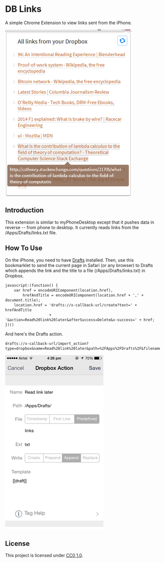 DB Links
========

A simple Chrome Extension to view links sent from the iPhone.

![DB Links Screenshot](https://github.com/scutifer/dropbox_links/raw/master/screenshots/screenshot_1.png)

Introduction
------------
This extension is similar to myPhoneDesktop except that it pushes data in reverse -- from phone to desktop. It currently reads links from the /Apps/Drafts/links.txt file.

How To Use
----------
On the iPhone, you need to have [Drafts](http://agiletortoise.com/drafts/) installed. Then, use this bookmarklet to send the current page in Safari (or any browser) to Drafts which appends the link and the title to a file (/Apps/Drafts/links.txt) in Dropbox.

    javascript:(function() {
        var href = encodeURIComponent(location.href),
            hrefAndTitle = encodeURIComponent(location.href + ',' + document.title);
        location.href = 'drafts://x-callback-url/create?text=' + hrefAndTitle 
                        + '&action=Read%20link%20later&afterSuccess=Delete&x-success=' + href;
    })()
    
And here's the Drafts action.

    drafts://x-callback-url/import_action?type=dropbox&name=Read%20link%20later&path=%2FApps%2FDrafts%2F&filenametype=2&filename=links&ext=txt&writetype=2&template=%5B%5Bdraft%5D%5D

![Drafts Action](https://github.com/scutifer/dropbox_links/raw/master/screenshots/drafts.png)
    
License
-------
This project is licensed under [CC0 1.0](https://creativecommons.org/publicdomain/zero/1.0/).
